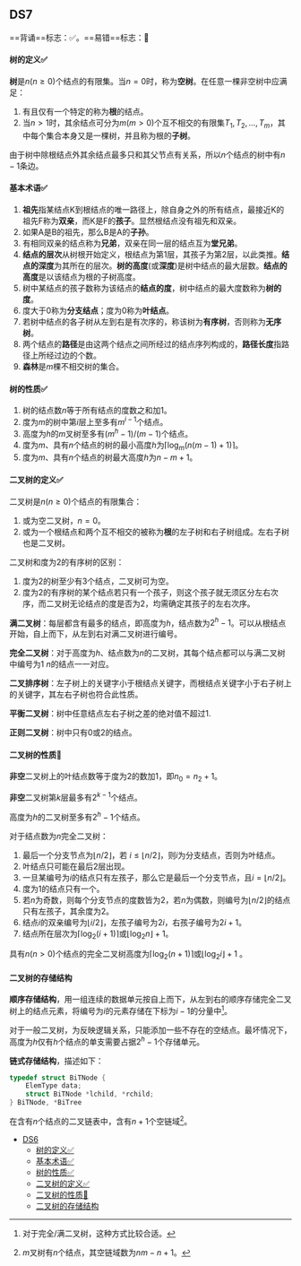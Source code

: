 <!-- title: A test html -->

## DS7

==背诵==标志：✅。==易错==标志：🔨

#### 树的定义✅

**树**是$n(n\geq 0)$个结点的有限集。当$n=0$时，称为**空树**。在任意一棵非空树中应满足：

1. 有且仅有一个特定的称为**根**的结点。
2. 当$n>1$时，其余结点可分为$m(m>0)$个互不相交的有限集$T_1, T_2, ..., T_m$，其中每个集合本身又是一棵树，并且称为根的**子树**。

由于树中除根结点外其余结点最多只和其父节点有关系，所以$n$个结点的树中有$n-1$条边。

#### 基本术语✅

1. **祖先**指某结点K到根结点的唯一路径上，除自身之外的所有结点，最接近K的祖先F称为**双亲**，而K是F的**孩子**。显然根结点没有祖先和双亲。
2. 如果A是B的祖先，那么B是A的**子孙**。
3. 有相同双亲的结点称为**兄弟**，双亲在同一层的结点互为**堂兄弟**。
4. **结点的层次**从树根开始定义，根结点为第1层，其孩子为第2层，以此类推。**结点的深度**为其所在的层次。**树的高度**(或**深度**)是树中结点的最大层数。**结点的高度**是以该结点为根的子树高度。
5. 树中某结点的孩子数称为该结点的**结点的度**，树中结点的最大度数称为**树的度**。
6. 度大于0称为**分支结点**；度为0称为**叶结点**。
7. 若树中结点的各子树从左到右是有次序的，称该树为**有序树**，否则称为**无序树**。
8. 两个结点的**路径**是由这两个结点之间所经过的结点序列构成的，**路径长度**指路径上所经过边的个数。
9. **森林**是$m$棵不相交树的集合。

#### 树的性质✅

1. 树的结点数$n$等于所有结点的度数之和加1。
2. 度为$m$的树中第$i$层上至多有$m^{i-1}$个结点。
3. 高度为$h$的$m$叉树至多有$(m^h-1)/(m-1)$个结点。
4. 度为$m$、具有$n$个结点的树的最小高度$h$为$\lceil \log_{m}(n(m-1)+1) \rceil$。
5. 度为$m$、具有$n$个结点的树最大高度$h$为$n-m+1$。

#### 二叉树的定义✅

二叉树是$n(n\geq 0)$个结点的有限集合：

1. 或为空二叉树，$n=0$。
2. 或为一个根结点和两个互不相交的被称为**根**的左子树和右子树组成。左右子树也是二叉树。

二叉树和度为2的有序树的区别：

1. 度为2的树至少有3个结点，二叉树可为空。
2. 度为2的有序树的某个结点若只有一个孩子，则这个孩子就无须区分左右次序，而二叉树无论结点的度是否为2，均需确定其孩子的左右次序。

**满二叉树**：每层都含有最多的结点，即高度为$h$，结点数为$2^h-1$。可以从根结点开始，自上而下，从左到右对满二叉树进行编号。

**完全二叉树**：对于高度为$h$、结点数为$n$的二叉树，其每个结点都可以与满二叉树中编号为$1~n$的结点一一对应。

**二叉排序树**：左子树上的关键字小于根结点关键字，而根结点关键字小于右子树上的关键字，其左右子树也符合此性质。

**平衡二叉树**：树中任意结点左右子树之差的绝对值不超过1.

**正则二叉树**：树中只有0或2的结点。

#### 二叉树的性质🔨

**非空**二叉树上的叶结点数等于度为2的数加1，即$n_0=n_2+1$。

**非空**二叉树第$k$层最多有$2^{k-1}$个结点。

高度为$h$的二叉树至多有$2^h-1$个结点。

对于结点数为$n$完全二叉树：

1. 最后一个分支节点为$\lfloor n/2 \rfloor$，若
$i\leq \lfloor n/2 \rfloor$，则$i$为分支结点，否则为叶结点。
2. 叶结点只可能在最后2层出现。
3. 一旦某编号为$i$的结点只有左孩子，那么它是最后一个分支节点，且$i= \lfloor n/2 \rfloor$。
4. 度为1的结点只有一个。
5. 若$n$为奇数，则每个分支节点的度数皆为2，若$n$为偶数，则编号为$\lfloor n/2 \rfloor$的结点只有左孩子，其余度为2。
6. 结点$i$的双亲编号为$\lfloor i/2 \rfloor$，左孩子编号为$2i$，右孩子编号为$2i+1$。
7. 结点所在层次为$\lceil \log_{2}(i+1) \rceil$或$\lfloor \log_{2}n \rfloor+1$。

具有$n(n>0)$个结点的完全二叉树高度为$\lceil \log_{2}(n+1) \rceil$或$\lfloor \log_{2}i \rfloor+1$
。

#### 二叉树的存储结构

**顺序存储结构**，用一组连续的数据单元按自上而下，从左到右的顺序存储完全二叉树上的结点元素，将编号为$i$的元素存储在下标为$i-1$的分量中[^1]。

对于一般二叉树，为反映逻辑关系，只能添加一些不存在的空结点。最坏情况下，高度为$h$仅有$h$个结点的单支需要占据$2^h-1$个存储单元。

**链式存储结构**，描述如下：

```cpp
typedef struct BiTNode {
    ElemType data;
    struct BiTNode *lchild, *rchild;
} BiTNode, *BiTree
```

在含有$n$个结点的二叉链表中，含有$n+1$个空链域[^2]。

- [DS6](#ds6)
    - [树的定义✅](#树的定义)
    - [基本术语✅](#基本术语)
    - [树的性质✅](#树的性质)
    - [二叉树的定义✅](#二叉树的定义)
    - [二叉树的性质🔨](#二叉树的性质)
    - [二叉树的存储结构](#二叉树的存储结构)

[^1]:对于完全/满二叉树，这种方式比较合适。
[^2]:$m$叉树有$n$个结点，其空链域数为$nm-n+1$。
